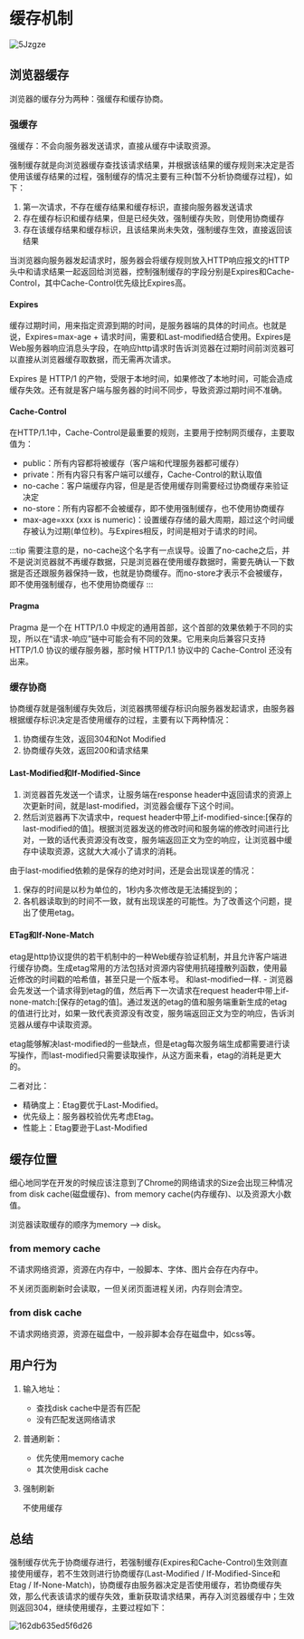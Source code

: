 # 缓存机制

![5Jzgze](https://zhuduanlei-1256381138.cos.ap-guangzhou.myqcloud.com/uPic/5Jzgze.png)

## 浏览器缓存

浏览器的缓存分为两种：强缓存和缓存协商。

### 强缓存

强缓存：不会向服务器发送请求，直接从缓存中读取资源。

强制缓存就是向浏览器缓存查找该请求结果，并根据该结果的缓存规则来决定是否使用该缓存结果的过程，强制缓存的情况主要有三种(暂不分析协商缓存过程)，如下：

1. 第一次请求，不存在缓存结果和缓存标识，直接向服务器发送请求
2. 存在缓存标识和缓存结果，但是已经失效，强制缓存失败，则使用协商缓存
3. 存在该缓存结果和缓存标识，且该结果尚未失效，强制缓存生效，直接返回该结果

当浏览器向服务器发起请求时，服务器会将缓存规则放入HTTP响应报文的HTTP头中和请求结果一起返回给浏览器，控制强制缓存的字段分别是Expires和Cache-Control，其中Cache-Control优先级比Expires高。

#### Expires

缓存过期时间，用来指定资源到期的时间，是服务器端的具体的时间点。也就是说，Expires=max-age + 请求时间，需要和Last-modified结合使用。Expires是Web服务器响应消息头字段，在响应http请求时告诉浏览器在过期时间前浏览器可以直接从浏览器缓存取数据，而无需再次请求。

Expires 是 HTTP/1 的产物，受限于本地时间，如果修改了本地时间，可能会造成缓存失效。还有就是客户端与服务器的时间不同步，导致资源过期时间不准确。

#### Cache-Control

在HTTP/1.1中，Cache-Control是最重要的规则，主要用于控制网页缓存，主要取值为：

- public：所有内容都将被缓存（客户端和代理服务器都可缓存）
- private：所有内容只有客户端可以缓存，Cache-Control的默认取值
- no-cache：客户端缓存内容，但是是否使用缓存则需要经过协商缓存来验证决定
- no-store：所有内容都不会被缓存，即不使用强制缓存，也不使用协商缓存
- max-age=xxx (xxx is numeric)：设置缓存存储的最大周期，超过这个时间缓存被认为过期(单位秒)。与Expires相反，时间是相对于请求的时间。

:::tip
需要注意的是，no-cache这个名字有一点误导。设置了no-cache之后，并不是说浏览器就不再缓存数据，只是浏览器在使用缓存数据时，需要先确认一下数据是否还跟服务器保持一致，也就是协商缓存。而no-store才表示不会被缓存，即不使用强制缓存，也不使用协商缓存
:::

#### Pragma

Pragma 是一个在 HTTP/1.0 中规定的通用首部，这个首部的效果依赖于不同的实现，所以在“请求-响应”链中可能会有不同的效果。它用来向后兼容只支持 HTTP/1.0 协议的缓存服务器，那时候 HTTP/1.1 协议中的 Cache-Control 还没有出来。

### 缓存协商

协商缓存就是强制缓存失效后，浏览器携带缓存标识向服务器发起请求，由服务器根据缓存标识决定是否使用缓存的过程，主要有以下两种情况：

1. 协商缓存生效，返回304和Not Modified
2. 协商缓存失效，返回200和请求结果

#### Last-Modified和If-Modified-Since

1. 浏览器首先发送一个请求，让服务端在response header中返回请求的资源上次更新时间，就是last-modified，浏览器会缓存下这个时间。
2. 然后浏览器再下次请求中，request header中带上if-modified-since:[保存的last-modified的值]。根据浏览器发送的修改时间和服务端的修改时间进行比对，一致的话代表资源没有改变，服务端返回正文为空的响应，让浏览器中缓存中读取资源，这就大大减小了请求的消耗。

由于last-modified依赖的是保存的绝对时间，还是会出现误差的情况：

1. 保存的时间是以秒为单位的，1秒内多次修改是无法捕捉到的；
2. 各机器读取到的时间不一致，就有出现误差的可能性。为了改善这个问题，提出了使用etag。

#### ETag和If-None-Match

etag是http协议提供的若干机制中的一种Web缓存验证机制，并且允许客户端进行缓存协商。生成etag常用的方法包括对资源内容使用抗碰撞散列函数，使用最近修改的时间戳的哈希值，甚至只是一个版本号。 和last-modified一样. - 浏览器会先发送一个请求得到etag的值，然后再下一次请求在request header中带上if-none-match:[保存的etag的值]。通过发送的etag的值和服务端重新生成的etag的值进行比对，如果一致代表资源没有改变，服务端返回正文为空的响应，告诉浏览器从缓存中读取资源。

etag能够解决last-modified的一些缺点，但是etag每次服务端生成都需要进行读写操作，而last-modified只需要读取操作，从这方面来看，etag的消耗是更大的。

二者对比：

- 精确度上：Etag要优于Last-Modified。
- 优先级上：服务器校验优先考虑Etag。
- 性能上：Etag要逊于Last-Modified

## 缓存位置

细心地同学在开发的时候应该注意到了Chrome的网络请求的Size会出现三种情况from disk cache(磁盘缓存)、from memory cache(内存缓存)、以及资源大小数值。

浏览器读取缓存的顺序为memory –> disk。

### from memory cache

不请求网络资源，资源在内存中，一般脚本、字体、图片会存在内存中。

不关闭页面刷新时会读取，一但关闭页面进程关闭，内存则会清空。

### from disk cache

不请求网络资源，资源在磁盘中，一般非脚本会存在磁盘中，如css等。

## 用户行为

1. 输入地址：

    - 查找disk cache中是否有匹配
    - 没有匹配发送网络请求

2. 普通刷新：

    - 优先使用memory cache
    - 其次使用disk cache

3. 强制刷新

    不使用缓存

## 总结

强制缓存优先于协商缓存进行，若强制缓存(Expires和Cache-Control)生效则直接使用缓存，若不生效则进行协商缓存(Last-Modified / If-Modified-Since和Etag / If-None-Match)，协商缓存由服务器决定是否使用缓存，若协商缓存失效，那么代表该请求的缓存失效，重新获取请求结果，再存入浏览器缓存中；生效则返回304，继续使用缓存，主要过程如下：

![162db635ed5f6d26](https://zhuduanlei-1256381138.cos.ap-guangzhou.myqcloud.com/uPic/162db635ed5f6d26.jpg)
